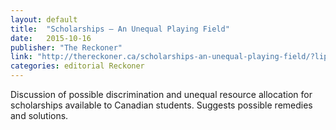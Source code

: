 ```yaml
---
layout: default
title:  "Scholarships – An Unequal Playing Field"
date:   2015-10-16
publisher: "The Reckoner"
link: "http://thereckoner.ca/scholarships-an-unequal-playing-field/?lipi=urn%3Ali%3Apage%3Ad_flagship3_profile_view_base%3B9U5XZvFLSIiPje%2FykIgcrw%3D%3D"
categories: editorial Reckoner
---
```

Discussion of possible discrimination and unequal resource allocation for scholarships available to Canadian students. Suggests possible remedies and solutions.
